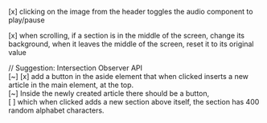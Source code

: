 [x] clicking on the image from the header toggles the audio component to play/pause
   
[x] when scrolling, if a section is in the middle of the screen, change its background, when it leaves the middle of the screen, reset it to its original value
  
// Suggestion: Intersection Observer API  
[~] 
    [x] add a button in the aside element that when clicked inserts a new article in the main element, at the top.  
    [~] Inside the newly created article there should be a button,  
    [ ] which when clicked adds a new section above itself, the section has 400 random alphabet characters.  